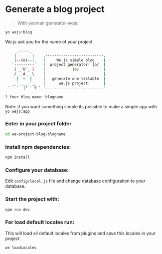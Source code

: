 # Generate a blog project

> With yeoman generator-wejs:

```sh
yo wejs:blog
```

We.js ask you for the name of your project

```sh
     _-----_
    |       |    .--------------------------.
    |--(o)--|    |     We.js simple blog    |
   `---------´   |  project generator! |o/  |
    ( _´U`_ )    |            |o/           |
    /___A___\    |                          |
     |  ~  |     |   generate one testable  |
   __'.___.'__   |      we.js project!      |
 ´   `  |° ´ Y ` '--------------------------'

? Your blog name: blogname
```

Note: if you want something simple its possible to make a simple app with `yo wejs:app` 

### Enter in your project folder
```sh
cd we-project-blog-blogname
```
### Install npm dependencies:

```sh
npm install
```

### Configure your database:

Edit ```config/local.js``` file and change database configuration to your database.

### Start the project with:

```sh
npm run dev
```

### For load default locales run:

This will load all default locales from plugins and save this locales in your project.

```sh
we loadLocales
```